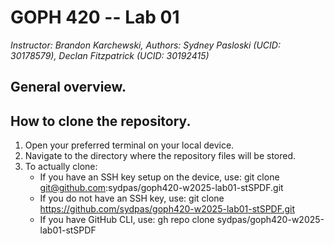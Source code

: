 # GOPH 420 -- Lab 01
*Instructor: Brandon Karchewski, Authors: Sydney Pasloski (UCID: 30178579), Declan Fitzpatrick (UCID: 30192415)*

## General overview. 



## How to clone the repository.

1. Open your preferred terminal on your local device.
2. Navigate to the directory where the repository files will be stored. 
3. To actually clone:
   - If you have an SSH key setup on the device, use: git clone git@github.com:sydpas/goph420-w2025-lab01-stSPDF.git
   - If you do not have an SSH key, use: git clone https://github.com/sydpas/goph420-w2025-lab01-stSPDF.git
   - If you have GitHub CLI, use: gh repo clone sydpas/goph420-w2025-lab01-stSPDF